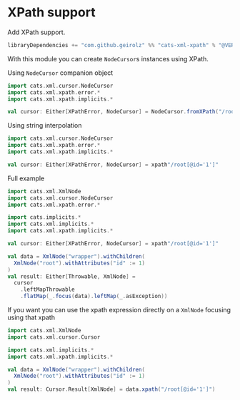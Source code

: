 # XPath support

Add XPath support.

```sbt
libraryDependencies += "com.github.geirolz" %% "cats-xml-xpath" % "@VERSION@"
```

With this module you can create `NodeCursor`s instances using XPath.

Using `NodeCursor` companion object
```scala mdoc:nest
import cats.xml.cursor.NodeCursor
import cats.xml.xpath.error.*
import cats.xml.xpath.implicits.*

val cursor: Either[XPathError, NodeCursor] = NodeCursor.fromXPath("/root[@id='1']")
```

Using string interpolation
```scala mdoc:nest
import cats.xml.cursor.NodeCursor
import cats.xml.xpath.error.*
import cats.xml.xpath.implicits.*

val cursor: Either[XPathError, NodeCursor] = xpath"/root[@id='1']"
```


Full example
```scala mdoc:reset
import cats.xml.XmlNode
import cats.xml.cursor.NodeCursor
import cats.xml.xpath.error.*

import cats.implicits.*
import cats.xml.implicits.*
import cats.xml.xpath.implicits.*

val cursor: Either[XPathError, NodeCursor] = xpath"/root[@id='1']"

val data = XmlNode("wrapper").withChildren(
  XmlNode("root").withAttributes("id" := 1)
)
val result: Either[Throwable, XmlNode] =
  cursor
    .leftMapThrowable
    .flatMap(_.focus(data).leftMap(_.asException))
```

If you want you can use the xpath expression directly on a `XmlNode` focusing using that xpath
```scala mdoc:reset
import cats.xml.XmlNode
import cats.xml.cursor.Cursor

import cats.xml.implicits.*
import cats.xml.xpath.implicits.*

val data = XmlNode("wrapper").withChildren(
  XmlNode("root").withAttributes("id" := 1)
)
val result: Cursor.Result[XmlNode] = data.xpath("/root[@id='1']")
```